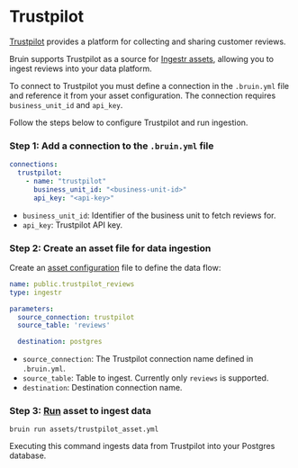 # Trustpilot
[Trustpilot](https://www.trustpilot.com/) provides a platform for collecting and sharing customer reviews.

Bruin supports Trustpilot as a source for [Ingestr assets](/assets/ingestr), allowing you to ingest reviews into your data platform.

To connect to Trustpilot you must define a connection in the `.bruin.yml` file and reference it from your asset configuration. The connection requires `business_unit_id` and `api_key`.

Follow the steps below to configure Trustpilot and run ingestion.

### Step 1: Add a connection to the `.bruin.yml` file
```yaml
connections:
  trustpilot:
    - name: "trustpilot"
      business_unit_id: "<business-unit-id>"
      api_key: "<api-key>"
```
- `business_unit_id`: Identifier of the business unit to fetch reviews for.
- `api_key`: Trustpilot API key.

### Step 2: Create an asset file for data ingestion
Create an [asset configuration](/assets/ingestr#asset-structure) file to define the data flow:
```yaml
name: public.trustpilot_reviews
type: ingestr

parameters:
  source_connection: trustpilot
  source_table: 'reviews'

  destination: postgres
```
- `source_connection`: The Trustpilot connection name defined in `.bruin.yml`.
- `source_table`: Table to ingest. Currently only `reviews` is supported.
- `destination`: Destination connection name.

### Step 3: [Run](/commands/run) asset to ingest data
```
bruin run assets/trustpilot_asset.yml
```
Executing this command ingests data from Trustpilot into your Postgres database.
